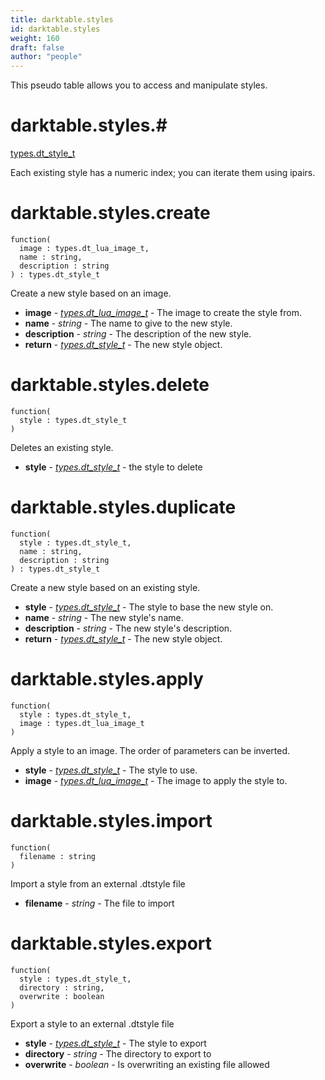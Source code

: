 ```yaml
---
title: darktable.styles
id: darktable.styles
weight: 160
draft: false
author: "people"
---
```


This pseudo table allows you to access and manipulate styles.

# darktable.styles.#

[types.dt_style_t](../../types/dt_style_t)

Each existing style has a numeric index; you can iterate them using ipairs.

# darktable.styles.create

```
function(
  image : types.dt_lua_image_t,
  name : string,
  description : string
) : types.dt_style_t
```

Create a new style based on an image.

* **image** - _[types.dt_lua_image_t](../../types/dt_lua_image_t)_ - The image to create the style from.
* **name** - _string_ - The name to give to the new style.
* **description** - _string_ - The description of the new style.
* **return** - _[types.dt_style_t](../../types/dt_style_t)_ - The new style object.

# darktable.styles.delete

```
function(
  style : types.dt_style_t
)
```

Deletes an existing style.

* **style** - _[types.dt_style_t](types.dt_style_t)_ - the style to delete

# darktable.styles.duplicate

```
function(
  style : types.dt_style_t,
  name : string,
  description : string
) : types.dt_style_t
```

Create a new style based on an existing style.

* **style** - _[types.dt_style_t](../../types/dt_style_t)_ - The style to base the new style on.
* **name** - _string_ - The new style's name.
* **description** - _string_ - The new style's description.
* **return** - _[types.dt_style_t](../../types/dt_style_t)_ - The new style object.

# darktable.styles.apply

```
function(
  style : types.dt_style_t,
  image : types.dt_lua_image_t
)
```

Apply a style to an image. The order of parameters can be inverted.

* **style** - _[types.dt_style_t](../../types/dt_style_t)_ - The style to use.
* **image** - _[types.dt_lua_image_t](../../types/dt_lua_image_t)_ - The image to apply the style to.

# darktable.styles.import

```
function(
  filename : string
)
```

Import a style from an external .dtstyle file

* **filename** - _string_ - The file to import

# darktable.styles.export

```
function(
  style : types.dt_style_t,
  directory : string,
  overwrite : boolean
)
```

Export a style to an external .dtstyle file

* **style** - _[types.dt_style_t](../../types/dt_style_t)_ - The style to export
* **directory** - _string_ - The directory to export to
* **overwrite** - _boolean_ - Is overwriting an existing file allowed
